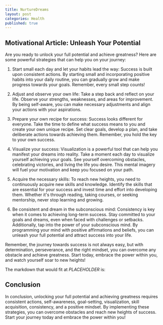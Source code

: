 ```yaml
---
title: NurtureDreams
layout: post
categories: Health
published: true
---
```


## Motivational Article: Unleash Your Potential

Are you ready to unlock your full potential and achieve greatness? Here are some powerful strategies that can help you on your journey:

1. Start small each day and let your habits lead the way: Success is built upon consistent actions. By starting small and incorporating positive habits into your daily routine, you can gradually grow and make progress towards your goals. Remember, every small step counts!

2. Adjust and observe your own life: Take a step back and reflect on your life. Observe your strengths, weaknesses, and areas for improvement. By being self-aware, you can make necessary adjustments and align your actions with your aspirations.

3. Prepare your own recipe for success: Success looks different for everyone. Take the time to define what success means to you and create your own unique recipe. Set clear goals, develop a plan, and take deliberate actions towards achieving them. Remember, you hold the key to your own success.

4. Visualize your success: Visualization is a powerful tool that can help you manifest your dreams into reality. Take a moment each day to visualize yourself achieving your goals. See yourself overcoming obstacles, celebrating victories, and living the life you desire. This mental imagery will fuel your motivation and keep you focused on your path.

5. Acquire the necessary skills: To reach new heights, you need to continuously acquire new skills and knowledge. Identify the skills that are essential for your success and invest time and effort into developing them. Whether it's through reading, taking courses, or seeking mentorship, never stop learning and growing.

6. Be consistent and dream in the subconscious mind: Consistency is key when it comes to achieving long-term success. Stay committed to your goals and dreams, even when faced with challenges or setbacks. Additionally, tap into the power of your subconscious mind. By programming your mind with positive affirmations and beliefs, you can unleash your full potential and attract success into your life.

Remember, the journey towards success is not always easy, but with determination, perseverance, and the right mindset, you can overcome any obstacle and achieve greatness. Start today, embrace the power within you, and watch yourself soar to new heights!

The markdown that would fit at $PLACEHOLDER$ is:


## Conclusion

In conclusion, unlocking your full potential and achieving greatness requires consistent actions, self-awareness, goal-setting, visualization, skill acquisition, consistency, and a positive mindset. By implementing these strategies, you can overcome obstacles and reach new heights of success. Start your journey today and embrace the power within you!
